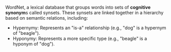 WordNet, a lexical database that groups words into sets of **cognitive synonym**s called synsets. These synsets are linked together in a hierarchy based on semantic relations, including:

- Hypernymy: Represents an "is-a" relationship (e.g., "dog" is a hypernym of "beagle").
- Hyponymy: Represents a more specific type (e.g., "beagle" is a hyponym of "dog").